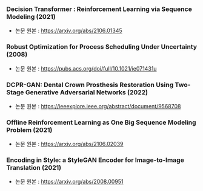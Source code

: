 ### Decision Transformer : Reinforcement Learning via Sequence Modeling (2021)
* 논문 원본 : https://arxiv.org/abs/2106.01345

### Robust Optimization for Process Scheduling Under Uncertainty (2008)
* 논문 원본 : https://pubs.acs.org/doi/full/10.1021/ie071431u

### DCPR-GAN: Dental Crown Prosthesis Restoration Using Two-Stage Generative Adversarial Networks (2022)
* 논문 원본 : https://ieeexplore.ieee.org/abstract/document/9568708

### Offline Reinforcement Learning as One Big Sequence Modeling Problem (2021)
* 논문 원본 : https://arxiv.org/abs/2106.02039

### Encoding in Style: a StyleGAN Encoder for Image-to-Image Translation (2021)
* 논문 원본 : https://arxiv.org/abs/2008.00951
